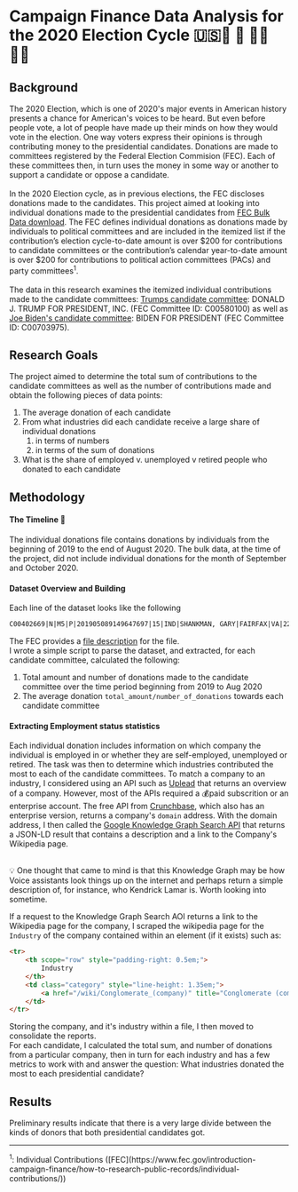 # Campaign Finance Data Analysis for the 2020 Election Cycle 🇺🇸🐎 🐘 🏃‍♀️👮‍♀️

## Background
The 2020 Election, which is one of 2020's major events in American history presents a chance for American's voices to be heard. But even before people vote, a lot of people have made up their minds on how they would vote in the election. One way voters express their opinions is through contributing money to the presidential candidates. Donations are made to committees registered by the Federal Election Commision (FEC). Each of these committees then, in turn uses the money in some way or another to support a candidate or oppose a candidate.
<br/><br/>
In the 2020 Election cycle, as in previous elections, the FEC discloses donations made to the candidates. This project aimed at looking into individual donations made to the presidential candidates from [FEC Bulk Data download](https://www.fec.gov/data/browse-data/?tab=bulk-data). The FEC defines individual donations as donations made by individuals to political committees and are included in the itemized list if the contribution’s election cycle-to-date amount is over $200 for contributions to candidate committees or the contribution’s calendar year-to-date amount is over $200 for contributions to political action committees (PACs) and party committees<sup>1</sup>. 
<br/><br/>
The data in this research examines the itemized individual contributions made to the candidate committees: [Trumps candidate committee](https://www.fec.gov/data/candidate/P80001571/): DONALD J. TRUMP FOR PRESIDENT, INC. (FEC Committee ID: C00580100) as well as [Joe Biden's candidate committee](https://www.fec.gov/data/candidate/P80000722/): BIDEN FOR PRESIDENT (FEC Committee ID: C00703975).


## Research Goals

The project aimed to determine the total sum of contributions to the candidate committees as well as the number of contributions made and obtain the following pieces of data points:
1. The average donation of each candidate
2. From what industries did each candidate receive a large share of individual donations
    1. in terms of numbers
    2. in terms of the sum of donations
3. What is the share of employed v. unemployed v retired people who donated to each candidate

## Methodology

#### The Timeline 📅
The individual donations file contains donations by individuals from the beginning of 2019 to the end of August 2020. The bulk data, at the time of the project, did not include individual donations for the month of September and October 2020.

#### Dataset Overview and Building
Each line of the dataset looks like the following
```txt
C00402669|N|M5|P|201905089149647697|15|IND|SHANKMAN, GARY|FAIRFAX|VA|220312721|SERCO INC.|SVP CHIEF FINANCIAL OFFICER|04262019|319||A995D13BAAB3A4913A9F|1329883|||4050820191647460445
```
The FEC provides a [file description](https://www.fec.gov/campaign-finance-data/contributions-individuals-file-description/) for the file. <br/>
I wrote a simple script to parse the dataset, and extracted, for each candidate committee, calculated the following:
1. Total amount and number of donations made to the candidate committee over the time period beginning from 2019 to Aug 2020
2. The average donation `total_amount/number_of_donations` towards each candidate committee

#### Extracting Employment status statistics
Each individual donation includes information on which company the individual is employed in or whether they are self-employed, unemployed or retired. The task was then to determine which industries contributed the most to each of the candidate committees.
To match a company to an industry, I considered using an API such as [Uplead](https://www.uplead.com/api?_ga=2.115832578.521656971.1603677665-1429152117.1603677665#company-api) that returns an overview of a company. However, most of the APIs required a 💰paid subscrition or an enterprise account. The free API from [Crunchbase](https://data.crunchbase.com/v3.1/reference#odm-people), which also has an enterprise version, returns a company's `domain` address. With the domain address, I then called the [Google Knowledge Graph Search API](https://developers.google.com/knowledge-graph/) that returns a JSON-LD result that contains a description and a link to the Company's Wikipedia page. 

<br/> 
💡 One thought that came to mind is that this Knowledge Graph may be how Voice assistants look things up on the internet and perhaps return a simple description of, for instance, who Kendrick Lamar is. Worth looking into sometime.
<br/>

If a request to the Knowledge Graph Search AOI returns a link to the Wikipedia page for the company, I scraped the wikipedia page for the `Industry` of the company contained within an element (if it exists) such as:
```html
<tr>
    <th scope="row" style="padding-right: 0.5em;">
        Industry
    </th>
    <td class="category" style="line-height: 1.35em;">
        <a href="/wiki/Conglomerate_(company)" title="Conglomerate (company)">Conglomerate</a>
    </td>
</tr>
```
Storing the company, and it's industry within a file, I then moved to consolidate the reports. <br/>
For each candidate, I calculated the total sum, and number of donations from a particular company, then in turn for each industry and has a few metrics to work with and answer the question: What industries donated the most to each presidential candidate?

## Results
Preliminary results indicate that there is a very large divide between the kinds of donors that both presidential candidates got. 

<hr/>
<sup>1</sup>: Individual Contributions ([FEC](https://www.fec.gov/introduction-campaign-finance/how-to-research-public-records/individual-contributions/))